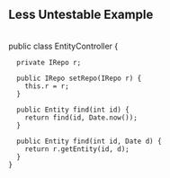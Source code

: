 ## Less Untestable Example
<br />
    public class EntityController {

      private IRepo r;

      public IRepo setRepo(IRepo r) {
        this.r = r;
      }

      public Entity find(int id) {
        return find(id, Date.now());
      }

      public Entity find(int id, Date d) {
        return r.getEntity(id, d);
      }
    }
